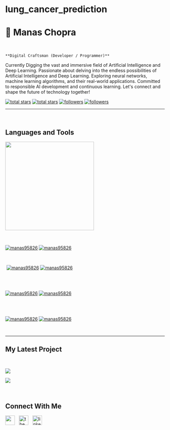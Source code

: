 # lung_cancer_prediction

                    

<h1>🐳 Manas Chopra</h1>
<br /> 

                    
`**Digital Craftsman (Developer / Programmer)**`

                    

<p align="left">Currently Digging the vast and immersive field of Artificial Intelligence and Deep Learning. Passionate about delving into the endless possibilities of Artificial Intelligence and Deep Learning. Exploring neural networks, machine learning algorithms, and their real-world applications. Committed to responsible AI development and continuous learning. Let's connect and shape the future of technology together!</p>
<p align="left"> 
  <a href="https://github.com/manas95826?tab=repositories&sort=stargazers#gh-light-mode-only">
    <img alt="total stars" title="Total stars on GitHub" src="https://custom-icon-badges.demolab.com/github/stars/manas95826?color=3ea97d&style=for-the-badge&labelColor=40b682&logo=star#gh-light-mode-only"/></a>
  
  <a href="https://github.com/manas95826?tab=repositories&sort=stargazers#gh-dark-mode-only">
    <img alt="total stars" title="Total stars on GitHub" src="https://custom-icon-badges.demolab.com/github/stars/manas95826?color=655489&style=for-the-badge&labelColor=c691e9&logo=star#gh-dark-mode-only"/></a>
  
  <a href="https://github.com/manas95826?tab=followers#gh-light-mode-only">
    <img alt="followers" title="Follow me on Github" src="https://custom-icon-badges.demolab.com/github/followers/manas95826?color=2c4954&labelColor=2c3e50&style=for-the-badge&logo=person-add&label=Follow&logoColor=white#gh-light-mode-only"/></a>
    
  <a href="https://github.com/manas95826?tab=followers#gh-dark-mode-only">
    <img alt="followers" title="Follow me on Github" src="https://custom-icon-badges.demolab.com/github/followers/manas95826?color=dacc84&labelColor=f9e692&style=for-the-badge&logo=person-add&label=Follow&logoColor=white#gh-dark-mode-only"/></a>
</p>

---
<br />

                    

<h2>Languages and Tools</h2> 
<p align="left">
<img width="280px"  src="https://skillicons.dev/icons?i=Python HTML Numpy Keras Tensorflow Jupyter Pytorch Streamlit Railway FastAPI Pandas Scikit-Learn Matplotlib C++ C&perline=9"  />
</p>
<br />

                    

<p><a href="https://github.com/manas95826#gh-dark-mode-only" target="_blank"><img align="center" src="https://github-readme-stats.vercel.app/api/top-langs/?username=manas95826&langs_count=6&show_icon=true&layout=compact&theme=nightowl#gh-dark-mode-only" alt="manas95826" /></a>
  <a href="https://github.com/manas95826#gh-light-mode-only" target="_blank"><img align="center" src="https://github-readme-stats.vercel.app/api/top-langs/?username=manas95826&langs_count=6&show_icon=true&layout=compact&theme=vue#gh-light-mode-only" alt="manas95826" /></a>
</p>

<br />

<p>&nbsp;<a href="https://github.com/manas95826#gh-dark-mode-only" target="_blank"><img align="center" src="https://github-readme-stats.vercel.app/api?username=manas95826&count_private=true&show_icons=true&theme=nightowl#gh-dark-mode-only" alt="manas95826" /></a>
<a href="https://github.com/manas95826#gh-light-mode-only" target="_blank"><img align="center" src="https://github-readme-stats.vercel.app/api?username=manas95826&count_private=true&show_icons=true&theme=vue#gh-light-mode-only" alt="manas95826" /></a>
</p> 
<br>
<br />

<p><a href="https://github.com/manas95826#gh-dark-mode-only" target="_blank"><img align="center" src="https://streak-stats.demolab.com?user=manas95826&theme=nightowl#gh-dark-mode-only" alt="manas95826"/></a>
<a href="https://github.com/manas95826#gh-light-mode-only" target="_blank"><img align="center" src="https://streak-stats.demolab.com?user=manas95826&theme=vue#gh-light-mode-only" alt="manas95826"/></a></p>
<br/>
<br />

<p><a href="https://github.com/manas95826#gh-dark-mode-only" target="_blank"><img align="center" src="https://github-readme-activity-graph.cyclic.app/graph?username=manas95826&theme=nightowl#gh-dark-mode-only" alt="manas95826" /></a>
<a href="https://github.com/manas95826#gh-light-mode-only" target="_blank"><img align="center" src="https://github-readme-activity-graph.cyclic.app/graph?username=manas95826&theme=vue#gh-light-mode-only" alt="manas95826" /></a></p>
<br/>

---


                    

<h2>My Latest Project</h2> 
<br />
<p><a href="https://github.com/manas95826/lung_cancer_prediction#gh-dark-mode-only" target="_blank"><img align="center" src="https://github-readme-stats.vercel.app/api/pin/?username=manas95826&repo=lung_cancer_prediction&theme=nightowl&show_owner=true#gh-dark-mode-only"/></a></p>
<p><a href="https://github.com/manas95826/lung_cancer_prediction#gh-light-mode-only" target="_blank"><img align="center" src="https://github-readme-stats.vercel.app/api/pin/?username=manas95826&repo=lung_cancer_prediction&theme=vue&show_owner=true#gh-light-mode-only"/></a></p>
<br />


                    

<h2>Connect With Me</h2> 
<p align="left">
<a href="https://twitter.com/" target="_blank"><img align="left" width="30px" style="padding-right:10px;" src="https://raw.githubusercontent.com/rahuldkjain/github-profile-readme-generator/master/src/images/icons/Social/twitter.svg" alt="" /></a>
<a href="https://instagram.com/themanas.021" target="_blank"><img align="left" width="30px" style="padding-right:10px" src="https://raw.githubusercontent.com/rahuldkjain/github-profile-readme-generator/master/src/images/icons/Social/instagram.svg" alt="themanas.021" /></a>
<a href="https://www.linkedin.com/in/manas-chopra-6768ba204/" target="_blank"><img align="left" alt="linkedin" width="30px" style="padding-right: 10px;" src="https://cdn.jsdelivr.net/gh/devicons/devicon/icons/linkedin/linkedin-original.svg" /></a>
</p>
